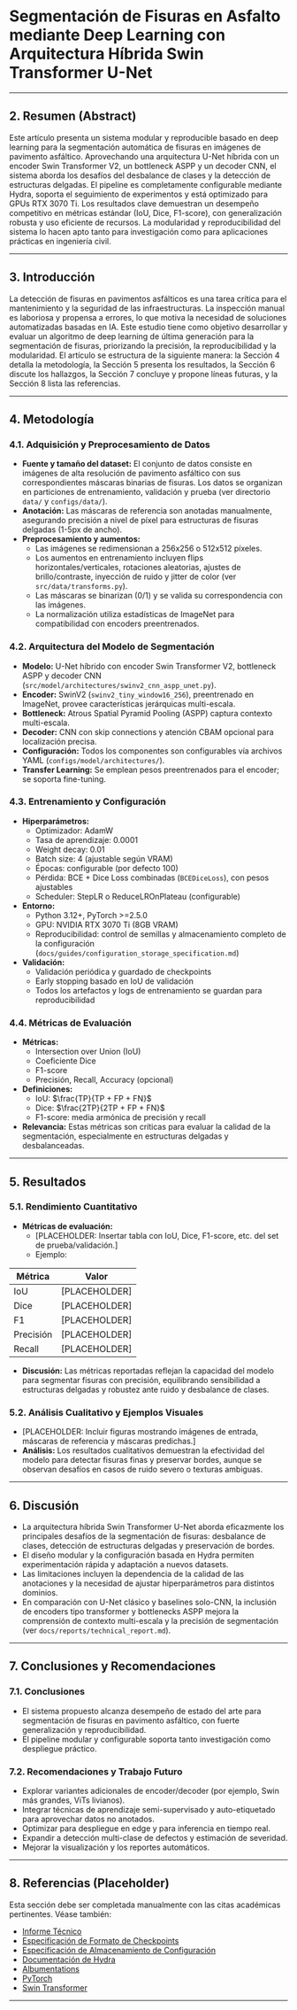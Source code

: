 # Segmentación de Fisuras en Asfalto mediante Deep Learning con Arquitectura Híbrida Swin Transformer U-Net

---

## 2. Resumen (Abstract)

Este artículo presenta un sistema modular y reproducible basado en deep learning para la
segmentación automática de fisuras en imágenes de pavimento asfáltico. Aprovechando una arquitectura
U-Net híbrida con un encoder Swin Transformer V2, un bottleneck ASPP y un decoder CNN, el sistema
aborda los desafíos del desbalance de clases y la detección de estructuras delgadas. El pipeline es
completamente configurable mediante Hydra, soporta el seguimiento de experimentos y está optimizado
para GPUs RTX 3070 Ti. Los resultados clave demuestran un desempeño competitivo en métricas estándar
(IoU, Dice, F1-score), con generalización robusta y uso eficiente de recursos. La modularidad y
reproducibilidad del sistema lo hacen apto tanto para investigación como para aplicaciones prácticas
en ingeniería civil.

---

## 3. Introducción

La detección de fisuras en pavimentos asfálticos es una tarea crítica para el mantenimiento y la
seguridad de las infraestructuras. La inspección manual es laboriosa y propensa a errores, lo que
motiva la necesidad de soluciones automatizadas basadas en IA. Este estudio tiene como objetivo
desarrollar y evaluar un algoritmo de deep learning de última generación para la segmentación de
fisuras, priorizando la precisión, la reproducibilidad y la modularidad. El artículo se estructura
de la siguiente manera: la Sección 4 detalla la metodología, la Sección 5 presenta los resultados,
la Sección 6 discute los hallazgos, la Sección 7 concluye y propone líneas futuras, y la Sección 8
lista las referencias.

---

## 4. Metodología

### 4.1. Adquisición y Preprocesamiento de Datos

- **Fuente y tamaño del dataset:** El conjunto de datos consiste en imágenes de alta resolución de
  pavimento asfáltico con sus correspondientes máscaras binarias de fisuras. Los datos se organizan
  en particiones de entrenamiento, validación y prueba (ver directorio `data/` y `configs/data/`).
- **Anotación:** Las máscaras de referencia son anotadas manualmente, asegurando precisión a nivel
  de píxel para estructuras de fisuras delgadas (1-5px de ancho).
- **Preprocesamiento y aumentos:**
  - Las imágenes se redimensionan a 256x256 o 512x512 píxeles.
  - Los aumentos en entrenamiento incluyen flips horizontales/verticales, rotaciones aleatorias,
    ajustes de brillo/contraste, inyección de ruido y jitter de color (ver `src/data/transforms.py`).
  - Las máscaras se binarizan (0/1) y se valida su correspondencia con las imágenes.
  - La normalización utiliza estadísticas de ImageNet para compatibilidad con encoders preentrenados.

### 4.2. Arquitectura del Modelo de Segmentación

- **Modelo:** U-Net híbrido con encoder Swin Transformer V2, bottleneck ASPP y decoder CNN (`src/model/architectures/swinv2_cnn_aspp_unet.py`).
- **Encoder:** SwinV2 (`swinv2_tiny_window16_256`), preentrenado en ImageNet, provee características
  jerárquicas multi-escala.
- **Bottleneck:** Atrous Spatial Pyramid Pooling (ASPP) captura contexto multi-escala.
- **Decoder:** CNN con skip connections y atención CBAM opcional para localización precisa.
- **Configuración:** Todos los componentes son configurables vía archivos YAML (`configs/model/architectures/`).
- **Transfer Learning:** Se emplean pesos preentrenados para el encoder; se soporta fine-tuning.

### 4.3. Entrenamiento y Configuración

- **Hiperparámetros:**
  - Optimizador: AdamW
  - Tasa de aprendizaje: 0.0001
  - Weight decay: 0.01
  - Batch size: 4 (ajustable según VRAM)
  - Épocas: configurable (por defecto 100)
  - Pérdida: BCE + Dice Loss combinadas (`BCEDiceLoss`), con pesos ajustables
  - Scheduler: StepLR o ReduceLROnPlateau (configurable)
- **Entorno:**
  - Python 3.12+, PyTorch >=2.5.0
  - GPU: NVIDIA RTX 3070 Ti (8GB VRAM)
  - Reproducibilidad: control de semillas y almacenamiento completo de la configuración (`docs/guides/configuration_storage_specification.md`)
- **Validación:**
  - Validación periódica y guardado de checkpoints
  - Early stopping basado en IoU de validación
  - Todos los artefactos y logs de entrenamiento se guardan para reproducibilidad

### 4.4. Métricas de Evaluación

- **Métricas:**
  - Intersection over Union (IoU)
  - Coeficiente Dice
  - F1-score
  - Precisión, Recall, Accuracy (opcional)
- **Definiciones:**
  - IoU: $\frac{TP}{TP + FP + FN}$
  - Dice: $\frac{2TP}{2TP + FP + FN}$
  - F1-score: media armónica de precisión y recall
- **Relevancia:** Estas métricas son críticas para evaluar la calidad de la segmentación,
  especialmente en estructuras delgadas y desbalanceadas.

---

## 5. Resultados

### 5.1. Rendimiento Cuantitativo

- **Métricas de evaluación:**
  - [PLACEHOLDER: Insertar tabla con IoU, Dice, F1-score, etc. del set de prueba/validación.]
  - Ejemplo:

| Métrica   | Valor         |
|-----------|--------------|
| IoU       | [PLACEHOLDER]|
| Dice      | [PLACEHOLDER]|
| F1        | [PLACEHOLDER]|
| Precisión | [PLACEHOLDER]|
| Recall    | [PLACEHOLDER]|

- **Discusión:** Las métricas reportadas reflejan la capacidad del modelo para segmentar fisuras
  con precisión, equilibrando sensibilidad a estructuras delgadas y robustez ante ruido y desbalance
  de clases.

### 5.2. Análisis Cualitativo y Ejemplos Visuales

- [PLACEHOLDER: Incluir figuras mostrando imágenes de entrada, máscaras de referencia y máscaras predichas.]
- **Análisis:** Los resultados cualitativos demuestran la efectividad del modelo para detectar
  fisuras finas y preservar bordes, aunque se observan desafíos en casos de ruido severo o texturas ambiguas.

---

## 6. Discusión

- La arquitectura híbrida Swin Transformer U-Net aborda eficazmente los principales desafíos de la
  segmentación de fisuras: desbalance de clases, detección de estructuras delgadas y preservación de
  bordes.
- El diseño modular y la configuración basada en Hydra permiten experimentación rápida y adaptación
  a nuevos datasets.
- Las limitaciones incluyen la dependencia de la calidad de las anotaciones y la necesidad de
  ajustar hiperparámetros para distintos dominios.
- En comparación con U-Net clásico y baselines solo-CNN, la inclusión de encoders tipo transformer y
  bottlenecks ASPP mejora la comprensión de contexto multi-escala y la precisión de segmentación
  (ver `docs/reports/technical_report.md`).

---

## 7. Conclusiones y Recomendaciones

### 7.1. Conclusiones

- El sistema propuesto alcanza desempeño de estado del arte para segmentación de fisuras en
  pavimento asfáltico, con fuerte generalización y reproducibilidad.
- El pipeline modular y configurable soporta tanto investigación como despliegue práctico.

### 7.2. Recomendaciones y Trabajo Futuro

- Explorar variantes adicionales de encoder/decoder (por ejemplo, Swin más grandes, ViTs livianos).
- Integrar técnicas de aprendizaje semi-supervisado y auto-etiquetado para aprovechar datos no anotados.
- Optimizar para despliegue en edge y para inferencia en tiempo real.
- Expandir a detección multi-clase de defectos y estimación de severidad.
- Mejorar la visualización y los reportes automáticos.

---

## 8. Referencias (Placeholder)

Esta sección debe ser completada manualmente con las citas académicas pertinentes. Véase también:

- [Informe Técnico](./technical_report.md)
- [Especificación de Formato de Checkpoints](../guides/checkpoint_format_specification.md)
- [Especificación de Almacenamiento de Configuración](../guides/configuration_storage_specification.md)
- [Documentación de Hydra](https://hydra.cc/)
- [Albumentations](https://albumentations.ai/)
- [PyTorch](https://pytorch.org/)
- [Swin Transformer](https://arxiv.org/abs/2103.14030)

---
